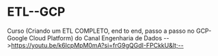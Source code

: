 # ETL--GCP
Curso (Criando um ETL COMPLETO, end to end, passo a passo no GCP-Google Cloud Platform) do Canal Engenharia de Dados -->https://youtu.be/k6IcpMpM0mA?si=frG9gQGdI-FPCkkU&lt;--  
